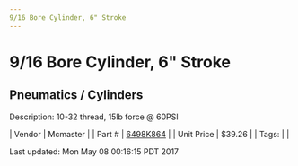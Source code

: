 ```yaml
---
9/16 Bore Cylinder, 6" Stroke
---
```

# 9/16 Bore Cylinder, 6" Stroke
## Pneumatics / Cylinders
Description: 	10-32 thread, 15lb force @ 60PSI 

| Vendor | Mcmaster | 
| Part # | [6498K864](https://www.mcmaster.com/#6498K864) | 
| Unit Price | $39.26 | 
| Tags: |  | 

Last updated: Mon May 08 00:16:15 PDT 2017